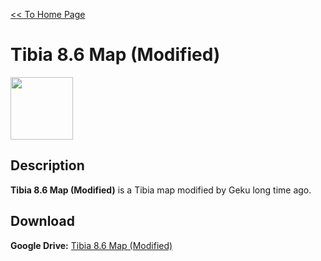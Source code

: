 [<< To Home Page](https://gekusite.github.io/Geku/)
# Tibia 8.6 Map (Modified)

<img src="https://vignette.wikia.nocookie.net/tibia/images/c/c4/Client_Artwork_8.0.jpg/revision/latest?cb=20130917194022&path-prefix=en" width="100" height="100">

## Description
**Tibia 8.6 Map (Modified)** is a Tibia map modified by Geku long time ago.

## Download

 **Google Drive:** [Tibia 8.6 Map (Modified)](https://drive.google.com/drive/folders/1Ur1R2tf_tdpPDKQwyblrMf8cFyj4OvGi?usp=sharing)
